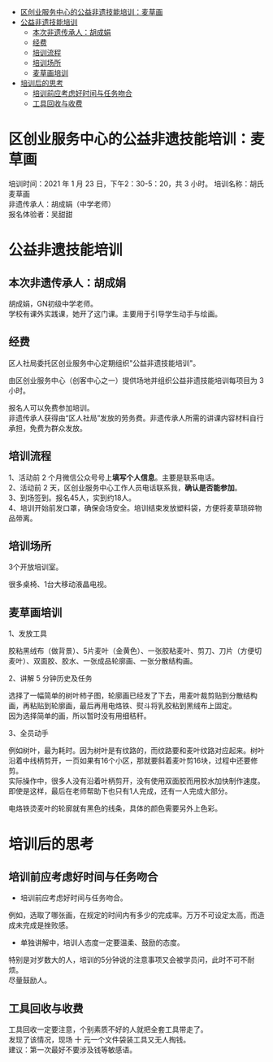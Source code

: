 <!-- TOC -->

- [区创业服务中心的公益非遗技能培训：麦草画](#区创业服务中心的公益非遗技能培训麦草画)
- [公益非遗技能培训](#公益非遗技能培训)
  - [本次非遗传承人：胡成娟](#本次非遗传承人胡成娟)
  - [经费](#经费)
  - [培训流程](#培训流程)
  - [培训场所](#培训场所)
  - [麦草画培训](#麦草画培训)
- [培训后的思考](#培训后的思考)
  - [培训前应考虑好时间与任务吻合](#培训前应考虑好时间与任务吻合)
  - [工具回收与收费](#工具回收与收费)

<!-- /TOC -->


# 区创业服务中心的公益非遗技能培训：麦草画 


培训时间：2021 年 1 月 23 日，下午2：30-5：20，共 3 小时。
培训名称：胡氏麦草画    
非遗传承人：胡成娟（中学老师）  
报名体验者：吴甜甜

# 公益非遗技能培训

## 本次非遗传承人：胡成娟

胡成娟，GN初级中学老师。  
学校有课外实践课，她开了这门课。主要用于引导学生动手与绘画。


## 经费

区人社局委托区创业服务中心定期组织"公益非遗技能培训"。

由区创业服务中心（创客中心之一）提供场地并组织公益非遗技能培训每项目为 3 小时。

报名人可以免费参加培训。  
非遗传承人获得由“区人社局”发放的劳务费。非遗传承人所需的讲课内容材料自行承担，免费为群众发放。

## 培训流程

1、活动前 2 个月微信公众号号上**填写个人信息**。主要是联系电话。    
2、活动前 2 天，区创业服务中心工作人员电话联系我，**确认是否能参加**。    
3、到场签到。报名45人，实到约18人。     
4、培训开始前发口罩，确保会场安全。培训结束发放塑料袋，方便将麦草琐碎物品带离。   

## 培训场所

3个开放培训室。

很多桌椅、1台大移动液晶电视。

## 麦草画培训

1、发放工具

胶粘黑绒布（做背景）、5片麦叶（金黄色）、一张胶粘麦叶、剪刀、刀片（方便切麦叶）、双面胶、胶水、一张成品轮廓画、一张分散结构画。

2、讲解 5 分钟历史及任务

选择了一幅简单的树叶柿子图，轮廓画已经发了下去，用麦叶裁剪贴到分散结构画，再粘贴到轮廓画，最后再用电烙铁、熨斗将乳胶粘到黑绒布上固定。  
因为选择简单的画，所以暂时没有用细秸秆。  

3、全员动手

例如树叶，最为耗时。因为树叶是有纹路的，而纹路要和麦叶纹路对应起来。树叶沿着中线柄剪开，一页如果有16个小区，那就要斜着麦叶剪16块，过程中还要修剪。  
实际操作中，很多人没有沿着叶柄剪开，没有使用双面胶而用胶水加快制作速度。  
即使是这样，最后在老师帮助下也只有1人完成，还有一人完成大部分。


电烙铁烫麦叶的轮廓就有黑色的线条，具体的颜色需要另外上色彩。


# 培训后的思考


## 培训前应考虑好时间与任务吻合

- 培训前应考虑好时间与任务吻合。

例如，选取了哪张画，在规定的时间内有多少的完成率。万万不可设定太高，而造成未完成是挫败感。

- 单独讲解中，培训人态度一定要温柔、鼓励的态度。  

特别是对岁数大的人，培训的5分钟说的注意事项又会被学员问，此时不可不耐烦。  
尽量鼓励人。  

## 工具回收与收费

工具回收一定要注意，个别素质不好的人就把全套工具带走了。  
发现了该情况，现场 十 元一个文件袋装工具又无人掏钱。  
建议：第一次最好不要涉及钱等敏感语。